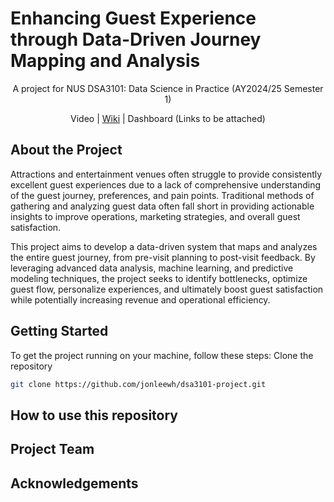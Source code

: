 # Enhancing Guest Experience through Data-Driven Journey Mapping and Analysis

<p style="text-align:center;">A project for NUS DSA3101: Data Science in Practice (AY2024/25 Semester 1)</p>

<p style="text-align:center;">Video | <a href="https://github.com/jonleewh/dsa3101-project/wiki">Wiki</a> | Dashboard (Links to be attached)</p>



## About the Project

Attractions and entertainment venues often struggle to provide consistently excellent guest experiences due to a lack of comprehensive understanding of the guest journey, preferences, and pain points. Traditional methods of gathering and analyzing guest data often fall short in providing actionable insights to improve operations, marketing strategies, and overall guest satisfaction.

This project aims to develop a data-driven system that maps and analyzes the entire guest journey, from pre-visit planning to post-visit feedback. By leveraging advanced data analysis, machine learning, and predictive modeling techniques, the project seeks to identify bottlenecks, optimize guest flow, personalize experiences, and ultimately boost guest satisfaction while potentially increasing revenue and operational efficiency.

## Getting Started
To get the project running on your machine, follow these steps:
Clone the repository
   ```sh
   git clone https://github.com/jonleewh/dsa3101-project.git
   ```



## How to use this repository




## Project Team





## Acknowledgements





